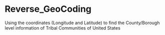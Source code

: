 # Reverse_GeoCoding
Using the coordinates (Longitude and Latitude) to find the County/Borough level information of Tribal Communities of United States
